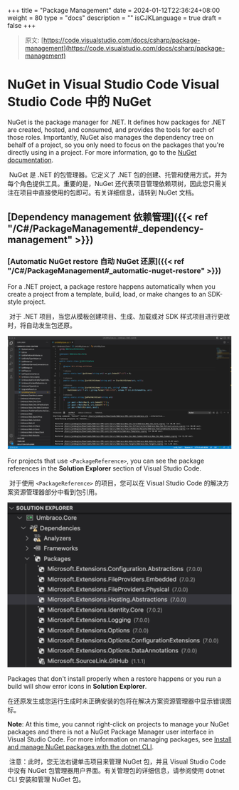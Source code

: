 +++
title = "Package Management"
date = 2024-01-12T22:36:24+08:00
weight = 80
type = "docs"
description = ""
isCJKLanguage = true
draft = false
+++

> 原文: [https://code.visualstudio.com/docs/csharp/package-management](https://code.visualstudio.com/docs/csharp/package-management)

# NuGet in Visual Studio Code Visual Studio Code 中的 NuGet



NuGet is the package manager for .NET. It defines how packages for .NET are created, hosted, and consumed, and provides the tools for each of those roles. Importantly, NuGet also manages the dependency tree on behalf of a project, so you only need to focus on the packages that you're directly using in a project. For more information, go to the [NuGet documentation](https://learn.microsoft.com/nuget/what-is-nuget).

​​​	NuGet 是 .NET 的包管理器。它定义了 .NET 包的创建、托管和使用方式，并为每个角色提供工具。重要的是，NuGet 还代表项目管理依赖项树，因此您只需关注在项目中直接使用的包即可。有关详细信息，请转到 NuGet 文档。

## [Dependency management 依赖管理]({{< ref "/C#/PackageManagement#_dependency-management" >}})

### [Automatic NuGet restore 自动 NuGet 还原]({{< ref "/C#/PackageManagement#_automatic-nuget-restore" >}})

For a .NET project, a package restore happens automatically when you create a project from a template, build, load, or make changes to an SDK-style project.

​​​	对于 .NET 项目，当您从模板创建项目、生成、加载或对 SDK 样式项目进行更改时，将自动发生包还原。

![Automatic NuGet package restore](./PackageManagement_img/automatic-nuget-package-restore.png)

For projects that use `<PackageReference>`, you can see the package references in the **Solution Explorer** section of Visual Studio Code.

​​​	对于使用 `<PackageReference>` 的项目，您可以在 Visual Studio Code 的解决方案资源管理器部分中看到包引用。

![Package references in the Solution Explorer](./PackageManagement_img/package-references-solution-explorer.png)

Packages that don't install properly when a restore happens or you run a build will show error icons in **Solution Explorer**.

​​​	在还原发生或您运行生成时未正确安装的包将在解决方案资源管理器中显示错误图标。

**Note**: At this time, you cannot right-click on projects to manage your NuGet packages and there is not a NuGet Package Manager user interface in Visual Studio Code. For more information on managing packages, see [Install and manage NuGet packages with the dotnet CLI](https://learn.microsoft.com/nuget/consume-packages/install-use-packages-dotnet-cli).

​​​	注意：此时，您无法右键单击项目来管理 NuGet 包，并且 Visual Studio Code 中没有 NuGet 包管理器用户界面。有关管理包的详细信息，请参阅使用 dotnet CLI 安装和管理 NuGet 包。
